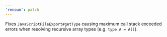 ```yaml
---
'renoun': patch
---
```


Fixes `JavaScriptFileExport#getType` causing maximum call stack exceeded errors when resolving recursive array types (e.g. `type A = A[]`).
